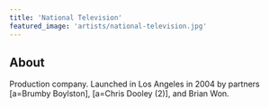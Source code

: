 ```yaml
---
title: 'National Television'
featured_image: 'artists/national-television.jpg'
---
```


## About

Production company. Launched in Los Angeles in 2004 by partners [a=Brumby Boylston], [a=Chris Dooley (2)], and Brian Won.
